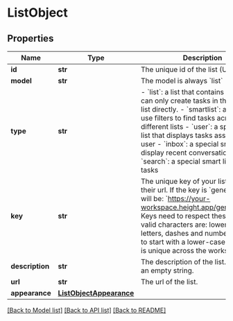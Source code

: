 # ListObject

## Properties
Name | Type | Description | Notes
------------ | ------------- | ------------- | -------------
**id** | **str** | The unique id of the list (UUIDv4) | 
**model** | **str** | The model is always &#x60;list&#x60; | 
**type** | **str** | - &#x60;list&#x60;: a list that contains tasks. You can only create tasks in this type of list directly. - &#x60;smartlist&#x60;: a smart list use filters to find tasks across different lists - &#x60;user&#x60;: a special smart list that displays tasks assigned to a user - &#x60;inbox&#x60;: a special smart list to display recent conversations - &#x60;search&#x60;: a special smart list to search tasks | 
**key** | **str** | The unique key of your list is used as their url.  If the key is &#x60;general&#x60;, the url will be: &#x60;https://your-workspace.height.app/general&#x60;  Keys need to respect these rules:  - valid characters are: lower-case letters, dashes and numbers - needs to start with a lower-case letter - key is unique across the workspace | 
**description** | **str** | The description of the list. It can be an empty string. | 
**url** | **str** | The url of the list. | 
**appearance** | [**ListObjectAppearance**](ListObjectAppearance.md) |  | 

[[Back to Model list]](../README.md#documentation-for-models) [[Back to API list]](../README.md#documentation-for-api-endpoints) [[Back to README]](../README.md)

